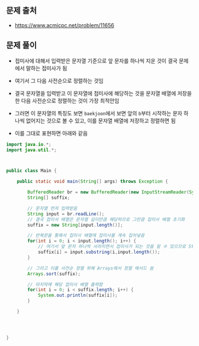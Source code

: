 ## 문제 출처
- https://www.acmicpc.net/problem/11656

## 문제 풀이
- 접미사에 대해서 입력받은 문자열 기준으로 앞 문자를 하나씩 지운 것이 결국 문제에서 말하는 접미사가 됨

- 여기서 그 다음 사전순으로 정렬하는 것임

- 결국 문자열을 입력받고 이 문자열에 접미사에 해당하는 것을 문자열 배열에 저장을 한 다음 사전순으로 정렬하는 것이 가장 최적안임

- 그러면 이 문자열의 특징도 보면 `baekjoon`에서 보면 앞의 `b`부터 시작하는 문자 하나씩 없어지는 것으로 볼 수 있고, 이를 문자열 배열에 저장하고 정렬하면 됨

- 이를 그대로 표현하면 아래와 같음

```java
import java.io.*;
import java.util.*;



public class Main {

    public static void main(String[] args) throws Exception {

        BufferedReader br = new BufferedReader(new InputStreamReader(System.in));
        String[] suffix;

        // 문자열 먼저 입력받음
        String input = br.readLine();
        // 결국 접미사 배열은 문자열 길이만큼 해당하므로 그만큼 접미사 배열 초기화
        suffix = new String[input.length()];

        // 반복문을 통해서 접미사 배열에 접미사를 계속 집어넣음
        for(int i = 0; i < input.length(); i++) {
            // 여기서 앞 문자 하나씩 사라지면서 접미사가 되는 것을 알 수 있으므로 String 메서드에서 subString을 통해서 앞문자 하나씩 없어지는 걸 접미사 배열에 담음
            suffix[i] = input.substring(i,input.length());
        }

        // 그리고 이를 사전순 정렬 위해 Arrays에서 정렬 메서드 씀
        Arrays.sort(suffix);

        // 마지막에 해당 접미사 배열 출력함
        for(int i = 0; i < suffix.length; i++) {
            System.out.println(suffix[i]);
        }

    }




}
```